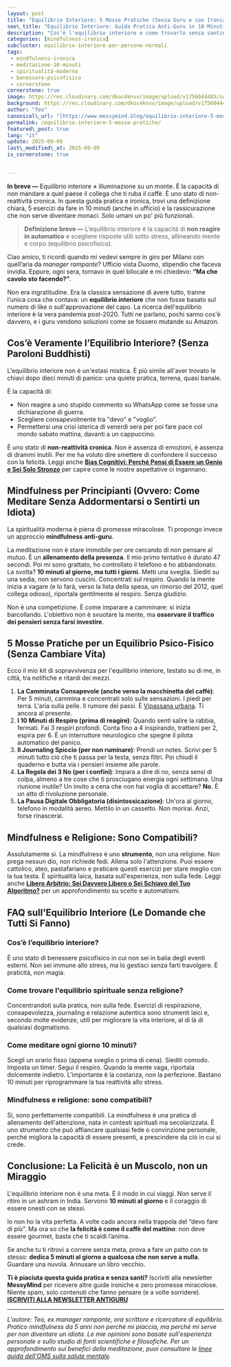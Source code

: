 ```yaml
---
layout: post
title: "Equilibrio Interiore: 5 Mosse Pratiche (Senza Guru e con Ironia)"
seo\_title: "Equilibrio Interiore: Guida Pratica Anti-Guru in 10 Minuti"
description: "Cos'è l'equilibrio interiore e come trovarlo senza santini o slogan: una guida pratica, ironica e senza dogmi per chi ha poco tempo e tanto sarcasmo."
categories: [mindfulness-ironica]
subcluster: equilibrio-interiore-per-persone-normali
tags: 
 - mindfulness-ironica 
 - meditazione-10-minuti 
 - spiritualità-moderna 
 - benessere-psicofisico
 - cornerstone
cornerstone: true
image: https://res.cloudinary.com/dkoc4knvv/image/upload/v1756044485/social\_600\_hbnbdw.jpg
background: https://res.cloudinary.com/dkoc4knvv/image/upload/v1756044484/social\_1600\_nrkirb.webp
author: "Teo"
canonical\_url: "[https://www.messymind.blog/equilibrio-interiore-5-mosse-pratiche](https://www.messymind.blog/equilibrio-interiore-5-mosse-pratiche)" # self-referential
permalink: /equilibrio-interiore-5-mosse-pratiche/
featured\_post: true
lang: "it"
update: 2025-09-09
last\_modified\_at: 2025-09-09
is_cornerstone: true


---
```


**In breve —** Equilibrio interiore ≠ illuminazione su un monte. È la capacità di non mandare a quel paese il collega che ti ruba il caffè. È uno stato di non-reattività cronica. In questa guida pratica e ironica, trovi una definizione chiara, 5 esercizi da fare in 10 minuti (anche in ufficio) e la rassicurazione che non serve diventare monaci. Solo umani un po' più funzionali.

> **Definizione breve —** L’equilibrio interiore è la capacità di **non reagire in automatico** e scegliere risposte utili sotto stress, allineando mente e corpo (equilibrio psicofisico).

Ciao amico, ti ricordi quando mi vedevi sempre in giro per Milano con quell’aria da *manager rampante*? Ufficio vista Duomo, stipendio che faceva invidia. Eppure, ogni sera, tornavo in quel bilocale e mi chiedevo: **“Ma che cavolo sto facendo?”**.

Non era ingratitudine. Era la classica sensazione di avere tutto, tranne l’unica cosa che contava: un **equilibrio interiore** che non fosse basato sul numero di like o sull'approvazione del capo. La ricerca dell'equilibrio interiore è la vera pandemia post-2020. Tutti ne parlano, pochi sanno cos'è davvero, e i guru vendono soluzioni come se fossero mutande su Amazon.

## Cos’è Veramente l’Equilibrio Interiore? (Senza Paroloni Buddhisti)

L'equilibrio interiore non è un'estasi mistica. È più simile all'aver trovato le chiavi dopo dieci minuti di panico: una quiete pratica, terrena, quasi banale.

È la capacità di:

* Non reagire a uno stupido commento su WhatsApp come se fosse una dichiarazione di guerra.
* Scegliere consapevolmente tra "devo" e "voglio".
* Permettersi una crisi isterica di venerdì sera per poi fare pace col mondo sabato mattina, davanti a un cappuccino.

È uno stato di **non-reattività cronica**. Non è assenza di emozioni, è assenza di drammi inutili. Per me ha voluto dire smettere di confondere il successo con la felicità. Leggi anche **[Bias Cognitivi: Perché Pensi di Essere un Genio e Sei Solo Stronzo](/bias-cognitivi)** per capire come le nostre aspettative ci ingannano.

## Mindfulness per Principianti (Ovvero: Come Meditare Senza Addormentarsi o Sentirti un Idiota)

La spiritualità moderna è piena di promesse miracolose. Ti propongo invece un approccio **mindfulness anti-guru**.

La meditazione non è stare immobile per ore cercando di non pensare al mutuo. È un **allenamento della presenza**. Il mio primo tentativo è durato 47 secondi. Poi mi sono grattato, ho controllato il telefono e ho abbandonato. La svolta? **10 minuti al giorno, ma tutti i giorni.** Metti una sveglia. Siediti su una sedia, non servono cuscini. Concentrati sul respiro. Quando la mente inizia a vagare (e lo farà, verso la lista della spesa, un rimorso del 2012, quel collega odioso), riportala gentilmente al respiro. Senza giudizio.

Non è una competizione. È come imparare a camminare: si inizia barcollando. L'obiettivo non è svuotare la mente, ma **osservare il traffico dei pensieri senza farsi investire**.

## 5 Mosse Pratiche per un Equilibrio Psico-Fisico (Senza Cambiare Vita)

Ecco il mio kit di sopravvivenza per l'equilibrio interiore, testato su di me, in città, tra notifiche e ritardi dei mezzi.

1. **La Camminata Consapevole (anche verso la macchinetta del caffè)**: Per 5 minuti, cammina e concentrati solo sulle sensazioni. I piedi per terra. L'aria sulla pelle. Il rumore dei passi. È [Vipassana urbana](/vipassana-urbana/). Ti ancora al presente.
2. **I 10 Minuti di Respiro (prima di reagire)**: Quando senti salire la rabbia, fermati. Fai 3 respiri profondi. Conta fino a 4 inspirando, trattieni per 2, espira per 6. È un interruttore neurologico che spegne il pilota automatico del panico.
3. **Il Journaling Spiccio (per non ruminare)**: Prendi un notes. Scrivi per 5 minuti tutto ciò che ti passa per la testa, senza filtri. Poi chiudi il quaderno e butta via i pensieri insieme alle parole.
4. **La Regola dei 3 No (per i confini)**: Impara a dire di no, senza sensi di colpa, almeno a tre cose che ti prosciugano energia ogni settimana. Una riunione inutile? Un invito a cena che non hai voglia di accettare? **No.** È un atto di rivoluzione personale.
5. **La Pausa Digitale Obbligatoria (disintossicazione)**: Un'ora al giorno, telefono in modalità aereo. Mettilo in un cassetto. Non morirai. Anzi, forse rinascerai.

## Mindfulness e Religione: Sono Compatibili?

Assolutamente sì. La mindfulness è uno **strumento**, non una religione. Non prega nessun dio, non richiede fedi. Allena solo l'attenzione. Puoi essere cattolico, ateo, pastafariano e praticare questi esercizi per stare meglio con la tua testa. È spiritualità laica, basata sull'esperienza, non sulla fede. Leggi anche **[Libero Arbitrio: Sei Davvero Libero o Sei Schiavo del Tuo Algoritmo?](/libero-arbitrio-determinismo)** per un approfondimento su scelte e automatismi.

## FAQ sull'Equilibrio Interiore (Le Domande che Tutti Si Fanno)

### Cos’è l’equilibrio interiore?

È uno stato di benessere psicofisico in cui non sei in balia degli eventi esterni. Non sei immune allo stress, ma lo gestisci senza farti travolgere. È praticità, non magia.

### Come trovare l'equilibrio spirituale senza religione?

Concentrandoti sulla pratica, non sulla fede. Esercizi di respirazione, consapevolezza, journaling e relazione autentica sono strumenti laici e, secondo molte evidenze, utili per migliorare la vita interiore, al di là di qualsiasi dogmatismo.

### Come meditare ogni giorno 10 minuti?

Scegli un orario fisso (appena sveglio o prima di cena). Siediti comodo. Imposta un timer. Segui il respiro. Quando la mente vaga, riportala dolcemente indietro. L'importante è la costanza, non la perfezione. Bastano 10 minuti per riprogrammare la tua reattività allo stress.

### Mindfulness e religione: sono compatibili?

Sì, sono perfettamente compatibili. La mindfulness è una pratica di allenamento dell'attenzione, nata in contesti spirituali ma secolarizzata. È uno strumento che può affiancare qualsiasi fede o convinzione personale, perché migliora la capacità di essere presenti, a prescindere da ciò in cui si crede.

## Conclusione: La Felicità è un Muscolo, non un Miraggio

L'equilibrio interiore non è una meta. È il modo in cui viaggi.
Non serve il ritiro in un ashram in India. Servono **10 minuti al giorno** e il coraggio di essere onesti con se stessi.

Io non ho la vita perfetta. A volte cado ancora nella trappola del “devo fare di più”. Ma ora so che **la felicità è come il caffè del mattino**: non deve essere gourmet, basta che ti scaldi l’anima.

Se anche tu ti ritrovi a correre senza meta, prova a fare un patto con te stesso: **dedica 5 minuti al giorno a qualcosa che non serve a nulla**. Guardare una nuvola. Annusare un libro vecchio.

**Ti è piaciuta questa guida pratica e senza santi?**
Iscriviti alla newsletter **MessyMind** per ricevere altre guide ironiche e zero promesse miracolose. Niente spam, solo contenuti che fanno pensare (e a volte sorridere).
[**ISCRIVITI ALLA NEWSLETTER ANTIGURU**](https://www.messymind.blog/newsletter)

---

*L'autore: Teo, ex manager rampante, ora scrittore e ricercatore di equilibrio. Pratico mindfulness da 5 anni non perché mi piaccia, ma perché mi serve per non diventare un idiota. Le mie opinioni sono basate sull'esperienza personale e sullo studio di fonti scientifiche e filosofiche. Per un approfondimento sui benefici della meditazione, puoi consultare le [linee guida dell'OMS sulla salute mentale](https://www.who.int/news-room/fact-sheets/detail/mental-health-strengthening-our-response).*

<!-- FAQPage JSON-LD -->

<script type="application/ld+json">
{
  "@context": "https://schema.org",
  "@type": "FAQPage",
  "mainEntity": [
    {
      "@type": "Question",
      "name": "Cos\u00e8 l\u2019equilibrio interiore?",
      "acceptedAnswer": {
        "@type": "Answer",
        "text": "L\u2019equilibrio interiore \u00e8 uno stato di benessere psicofisico in cui non sei in balia degli eventi esterni. Non sei immune allo stress, ma lo gestisci senza farti travolgere. \u00c8 praticit\u00e0, non magia."
      }
    },
    {
      "@type": "Question",
      "name": "Come trovare l'equilibrio spirituale senza religione?",
      "acceptedAnswer": {
        "@type": "Answer",
        "text": "Concentrandoti sulla pratica, non sulla fede. Esercizi di respirazione, consapevolezza, journaling e relazione autentica sono strumenti laici utili per migliorare la vita interiore, al di l\u00e0 di qualsiasi dogmatismo."
      }
    },
    {
      "@type": "Question",
      "name": "Come meditare ogni giorno 10 minuti?",
      "acceptedAnswer": {
        "@type": "Answer",
        "text": "Scegli un orario fisso, siediti comodo, imposta un timer e segui il respiro. Quando la mente vaga, riportala dolcemente indietro. Conta la costanza, non la perfezione."
      }
    },
    {
      "@type": "Question",
      "name": "Mindfulness e religione: sono compatibili?",
      "acceptedAnswer": {
        "@type": "Answer",
        "text": "S\u00ec. La mindfulness \u00e8 una pratica di allenamento dell\u2019attenzione secolarizzata, compatibile con qualsiasi fede o convinzione personale."
      }
    }
  ]
}
</script>

<!-- HowTo JSON-LD -->

<script type="application/ld+json">
{
  "@context": "https://schema.org",
  "@type": "HowTo",
  "name": "Equilibrio interiore in 10 minuti: 5 mosse anti-guru",
  "description": "Cinque esercizi brevi per allenare la non-reattivit\u00e0 e migliorare l\u2019equilibrio psicofisico in contesti urbani.",
  "totalTime": "PT10M",
  "step": [
    {
      "@type": "HowToStep",
      "name": "Camminata consapevole",
      "text": "Per 5 minuti concentra l\u2019attenzione su appoggio dei piedi, aria sulla pelle e rumore dei passi."
    },
    {
      "@type": "HowToStep",
      "name": "10 minuti di respiro",
      "text": "Quando senti salire la reattivit\u00e0: inspira 4, trattieni 2, espira 6; ripeti per alcuni cicli."
    },
    {
      "@type": "HowToStep",
      "name": "Journaling spiccio",
      "text": "Scrivi per 5 minuti pensieri senza filtri, poi chiudi il quaderno per interrompere la ruminazione."
    },
    {
      "@type": "HowToStep",
      "name": "Regola dei 3 No",
      "text": "D\u00ec no a tre impegni drenanti a settimana per proteggere i confini personali."
    },
    {
      "@type": "HowToStep",
      "name": "Pausa digitale",
      "text": "Un\u2019ora al giorno in modalit\u00e0 aereo: disintossica e recupera attenzione."
    }
  ]
}
</script>
